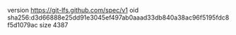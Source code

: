 version https://git-lfs.github.com/spec/v1
oid sha256:d3d66888e25dd91e3045ef497ab0aaad33db840a38ac96f5195fdc8f5d1079ac
size 4387

